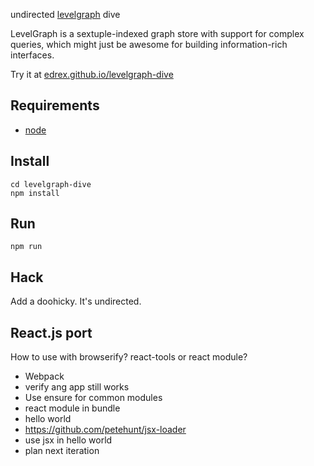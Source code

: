 undirected [levelgraph](https://github.com/mcollina/levelgraph) dive

LevelGraph is a sextuple-indexed graph store with support for complex queries, which might just be awesome for building information-rich interfaces.

Try it at [edrex.github.io/levelgraph-dive](http://edrex.github.io/levelgraph-dive)

## Requirements

 * [node](http://nodejs.org)

## Install

```
cd levelgraph-dive
npm install
```

## Run

`npm run`

## Hack

Add a doohicky. It's undirected.

## React.js port

How to use with browserify? react-tools or react module?

 - Webpack
  -  verify ang app still works
 - Use ensure for common modules
 - react module in bundle
 - hello world
 - https://github.com/petehunt/jsx-loader
 - use jsx in hello world
 - plan next iteration
